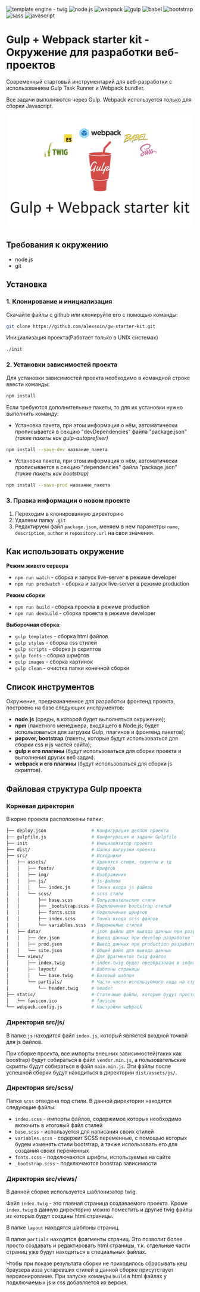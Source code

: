 
![template engine - twig](https://img.shields.io/static/v1?label=template+engine&message=twig&color=%2300A95C&style=for-the-badge)
![node.js](https://img.shields.io/static/v1?label=&message=node&color=%23339933&style=for-the-badge&logo=node.js&logoColor=%23333)
![webpack](https://img.shields.io/static/v1?label=&message=webpack&color=%238DD6F9&style=for-the-badge&logo=webpack&logoColor=%23333)
![gulp](https://img.shields.io/static/v1?label=&message=gulp&color=%23CF4647&style=for-the-badge&logo=gulp&logoColor=%23333)
![babel](https://img.shields.io/static/v1?label=&message=babel&color=%23F9DC3E&style=for-the-badge&logo=babel&logoColor=%23333)
![bootstrap](https://img.shields.io/static/v1?label=&message=bootstrap&color=%237952B3&style=for-the-badge&logo=bootstrap&logoColor=%23333)
![sass](https://img.shields.io/static/v1?label=&message=sass&color=%23CC6699&style=for-the-badge&logo=sass&logoColor=%23333)
![javascript](https://img.shields.io/static/v1?label=&message=js&color=%23F7DF1E&style=for-the-badge&logo=javascript&logoColor=%23333)

# Gulp + Webpack starter kit - Окружение для разработки веб-проектов

Современный стартовый инструментарий для веб-разработки с использованием Gulp Task Runner и Webpack bundler.

Все задачи выполняются через Gulp. Webpack используется только для сборки Javascript.

![](src/assets/img/gwst.png)

## Требования к окружению

- node.js
- git

## Установка

### 1. Клонирование и инициализация

Скачайте файлы с github или клонируйте его c помощью команды:

```bash
git clone https://github.com/alexsoin/gw-starter-kit.git
```

Инициализация проекта(Работает только в UNIX системах)

```bash
./init
```

### 2. Установки зависимостей проекта

Для установки зависимостей проекта необходимо в командной строке ввести команды:

```bash
npm install
```

Если требуются дополнительные пакеты, то для их установки нужно выполнить команду:

- Установка пакета, при этом информация о нём, автоматически прописывается в секцию "devDependencies" файла "package.json" _(такие пакеты как gulp-autoprefixer)_

```bash
npm install --save-dev название_пакета
```

- Установка пакета, при этом информация о нём, автоматически прописывается в секцию "dependencies" файла "package.json" _(такие пакеты как bootstrap)_

```bash
npm install --save-prod название_пакета
```

### 3. Правка информации о новом проекте

1. Переходим в клонированную директорию
2. Удаляем папку `.git`
3. Редактируем файл `package.json`, меняем в нем параметры `name`, `description`, `author` и `repository.url` на свои значения.

## Как использовать окружение

**Режим живого сервера**

- `npm run watch` - сборка и запуск live-server в режиме developer
- `npm run prodwatch` - сборка и запуск live-server в режиме production

**Режим сборки**

- `npm run build` - сборка проекта в режиме production
- `npm run devbuild` - сборка проекта в режиме developer

**Выборочная сборка**:

- `gulp templates` - сборка html файлов
- `gulp styles` - сборка css стилей
- `gulp scripts` - сборка js скриптов
- `gulp fonts` - сборка шрифтов
- `gulp images` - сборка картинок
- `gulp clean` - очистка папки конечной сборки

## Список инструментов

Окружение, предназначенное для разработки фронтенд проекта, построено на базе следующих инструментов:

- **node.js** (среды, в которой будет выполняться окружение);
- **npm** (пакетного менеджера, входящего в Node.js; будет использоваться для загрузки Gulp, плагинов и фронтенд пакетов);
- **popover, bootstrap** (пакеты, которые будут использоваться для сборки css и js частей сайта);
- **gulp и его плагины** (будут использоваться для сборки проекта и выполнения других веб задач).
- **webpack и его плагины** (будут использоваться для сборки js скриптов).

## Файловая структура Gulp проекта

### Корневая директория

В корне проекта расположены папки:

```bash
├── deploy.json                 # Конфигурация деплоя проекта
├── gulpfile.js                 # Конфигурация и задачи Gulpfile
├── init                        # Инициализатор проекта
├── dist/                       # Папка выгрузки проекта
├── src/                        # Исходники
│   ├── assets/                 # Хранятся стили, скрипты и тд
│   │   ├── fonts/              # Шрифтов
│   │   ├── img/                # Изображения
│   │   ├── js/                 # js-файлов
│   │   │   └── index.js        # Точка входа js файлов
│   │   └── scss/               # scss стили
│   │       ├── base.scss       # Пользовательские стили
│   │       ├── _bootstrap.scss # Подключение bootstrap стилей
│   │       ├── fonts.scss      # Подключение шрифтов
│   │       ├── index.scss      # Точка входа scss файлов
│   │       └── variables.scss  # Переменные стилей
│   ├── data/                   # json файлы для вывода данных при разработке
│   │   ├── dev.json            # Вывод данных при develop разработке
│   │   ├── prod.json           # Вывод данных при production разработке
│   │   └── site.json           # Общий файл для вывода данных
│   └── views/                  # Для фрагментов twig файлов
│       ├── index.twig          # index.twig будет преобразован в index.html страницу
│       ├── layout/             # Шаблоны страницы
│       │   └── base.twig       # Базовый шаблон
│       └── partials/           # Части часто используемого кода на страницах
│           └── header.twig     # header
├── static/                     # Статичные файлы, которые будут просто перенесены в dist
│   └── favicon.ico             # favicon
└── webpack.config.js           # Настройки webpack
```

### Директория src/js/

В папке `js` находится файл `index.js`, который является входной точкой для js файлов.

При сборке проекта, все импорты внешних зависимостей(таких как boostrap) будут собираться в файл `vendor.min.js`, а пользовательские скрипты будут собираться в файл `main.min.js`. Эти файлы после успешной сборки будут находиться в директории `dist/assets/js/`.

### Директория src/scss/

Папка `scss` отведена под стили. В данной директории находятся следующие файлы:

- `index.scss` - импорты файлов, содержимое которых необходимо включить в итоговый файл стилей
- `base.scss` - используется для написания своих стилей
- `variables.scss` - содержит SCSS переменные, с помощью которых будем изменять стили bootstrap, а также использовать его для создания своих переменных
- `fonts.scss` - подключаются шрифты, используемые на сайте
- `_bootstrap.scss` - подключаются boostrap зависимости

### Директория src/views/

В данной сборке используется шаблонизатор twig.

Файл `index.twig` - это главная страница создаваемого проекта. Кроме `index.twig` в данную директорию можно поместить и другие twig файлы из которых будут созданы html страницы.

В папке `layout` находятся шаблоны страниц.

В папке `partials` находятся фрагменты страниц. Это позволит более просто создавать и редактировать html страницы, т.к. отдельные части страниц уже будут находиться в специальных файлах.

Чтобы при показе результата сборки не приходилось сбрасывать кеш браузера изза устаревших стилей в данной сборке присутствует версионирование. При запуске команды `build` в html файлах у подключаемых js и css добавляется их версия.
